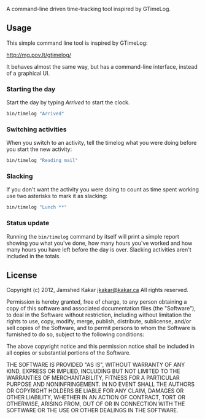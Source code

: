 A command-line driven time-tracking tool inspired by GTimeLog.

## Usage

This simple command line tool is inspired by GTimeLog:

  http://mg.pov.lt/gtimelog/

It behaves almost the same way, but has a command-line interface,
instead of a graphical UI.

### Starting the day

Start the day by typing *Arrived* to start the clock.

```bash
bin/timelog "Arrived"
```

### Switching activities

When you switch to an activity, tell the timelog what you were doing
before you start the new activity:

```bash
bin/timelog "Reading mail"
```

### Slacking

If you don't want the activity you were doing to count as time spent
working use two asterisks to mark it as slacking:

```bash
bin/timelog "Lunch **"
```

### Status update

Running the `bin/timelog` command by itself will print a simple report
showing you what you've done, how many hours you've worked and how
many hours you have left before the day is over.  Slacking activities
aren't included in the totals.


## License

Copyright (c) 2012, Jamshed Kakar <jkakar@kakar.ca>
All rights reserved.

Permission is hereby granted, free of charge, to any person obtaining
a copy of this software and associated documentation files (the
"Software"), to deal in the Software without restriction, including
without limitation the rights to use, copy, modify, merge, publish,
distribute, sublicense, and/or sell copies of the Software, and to
permit persons to whom the Software is furnished to do so, subject to
the following conditions:

The above copyright notice and this permission notice shall be
included in all copies or substantial portions of the Software.

THE SOFTWARE IS PROVIDED "AS IS", WITHOUT WARRANTY OF ANY KIND,
EXPRESS OR IMPLIED, INCLUDING BUT NOT LIMITED TO THE WARRANTIES OF
MERCHANTABILITY, FITNESS FOR A PARTICULAR PURPOSE AND NONINFRINGEMENT.
IN NO EVENT SHALL THE AUTHORS OR COPYRIGHT HOLDERS BE LIABLE FOR ANY
CLAIM, DAMAGES OR OTHER LIABILITY, WHETHER IN AN ACTION OF CONTRACT,
TORT OR OTHERWISE, ARISING FROM, OUT OF OR IN CONNECTION WITH THE
SOFTWARE OR THE USE OR OTHER DEALINGS IN THE SOFTWARE.
